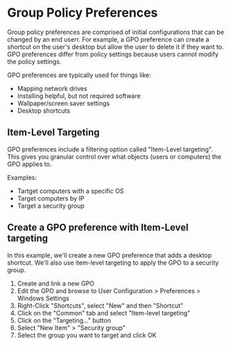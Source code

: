# Group Policy Preferences

Group policy preferences are comprised of initial configurations that can be changed by an end userr. For example, a GPO preference can create a shortcut on the user's desktop but allow the user to delete it if they want to. GPO preferences differ from policy settings because users cannot modify the policy settings.

GPO preferences are typically used for things like:

- Mapping network drives
- Installing helpful, but not required software
- Wallpaper/screen saver settings
- Desktop shortcuts

## Item-Level Targeting

GPO preferences include a filtering option called "Item-Level targeting". This gives you granular control over what objects (users or computers) the GPO applies to.

Examples:

- Tartget computers with a specific OS
- Target computers by IP
- Target a security group

## Create a GPO preference with Item-Level targeting

In this example, we'll create a new GPO preference that adds a desktop shortcut. We'll also use item-level targeting to apply the GPO to a security group.

1. Create and link a new GPO
2. Edit the GPO and browse to User Configuration > Preferences > Windows Settings
3. Right-Click "Shortcuts", select "New" and then "Shortcut"
4. Click on the "Common" tab and select "Item-level targeting"
5. Click on the "Targeting..." button
6. Select "New Item" > "Security group"
7. Select the group you want to target and click OK